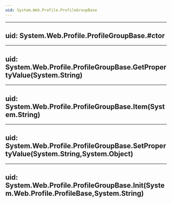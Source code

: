 ```yaml
---
uid: System.Web.Profile.ProfileGroupBase
---
```


---
uid: System.Web.Profile.ProfileGroupBase.#ctor
---

---
uid: System.Web.Profile.ProfileGroupBase.GetPropertyValue(System.String)
---

---
uid: System.Web.Profile.ProfileGroupBase.Item(System.String)
---

---
uid: System.Web.Profile.ProfileGroupBase.SetPropertyValue(System.String,System.Object)
---

---
uid: System.Web.Profile.ProfileGroupBase.Init(System.Web.Profile.ProfileBase,System.String)
---
